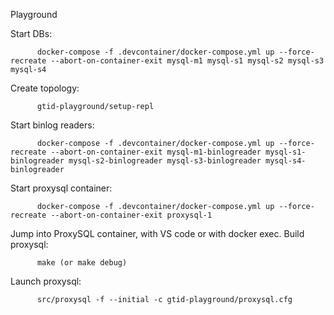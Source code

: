 Playground

Start DBs:

          docker-compose -f .devcontainer/docker-compose.yml up --force-recreate --abort-on-container-exit mysql-m1 mysql-s1 mysql-s2 mysql-s3 mysql-s4

Create topology:

          gtid-playground/setup-repl

Start binlog readers:

          docker-compose -f .devcontainer/docker-compose.yml up --force-recreate --abort-on-container-exit mysql-m1-binlogreader mysql-s1-binlogreader mysql-s2-binlogreader mysql-s3-binlogreader mysql-s4-binlogreader

Start proxysql container:

          docker-compose -f .devcontainer/docker-compose.yml up --force-recreate --abort-on-container-exit proxysql-1

Jump into ProxySQL container, with VS code or with docker exec.
Build proxysql:

          make (or make debug)

Launch proxysql:

          src/proxysql -f --initial -c gtid-playground/proxysql.cfg
